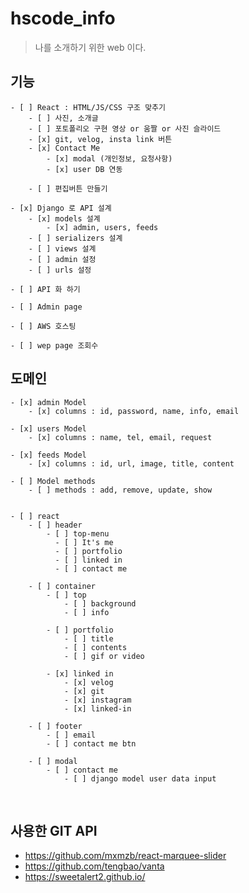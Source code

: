 # hscode_info

> 나를 소개하기 위한 web 이다.

## 기능

    - [ ] React : HTML/JS/CSS 구조 맞추기
        - [ ] 사진, 소개글
        - [ ] 포토폴리오 구현 영상 or 움짤 or 사진 슬라이드
        - [x] git, velog, insta link 버튼
        - [x] Contact Me
            - [x] modal (개인정보, 요청사항)
            - [x] user DB 연동

        - [ ] 편집버튼 만들기

    - [x] Django 로 API 설계
        - [x] models 설계
            - [x] admin, users, feeds
        - [ ] serializers 설계
        - [ ] views 설계
        - [ ] admin 설정
        - [ ] urls 설정

    - [ ] API 화 하기

    - [ ] Admin page

    - [ ] AWS 호스팅

    - [ ] wep page 조회수

## 도메인

    - [x] admin Model
        - [x] columns : id, password, name, info, email

    - [x] users Model
        - [x] columns : name, tel, email, request

    - [x] feeds Model
        - [x] columns : id, url, image, title, content

    - [ ] Model methods
        - [ ] methods : add, remove, update, show


    - [ ] react
        - [ ] header
            - [ ] top-menu
              - [ ] It's me
              - [ ] portfolio
              - [ ] linked in
              - [ ] contact me

        - [ ] container
            - [ ] top
                - [ ] background
                - [ ] info

            - [ ] portfolio
                - [ ] title
                - [ ] contents
                - [ ] gif or video

            - [x] linked in
                - [x] velog
                - [x] git
                - [x] instagram
                - [x] linked-in

        - [ ] footer
            - [ ] email
            - [ ] contact me btn

        - [ ] modal
            - [ ] contact me
                - [ ] django model user data input

<br>

## 사용한 GIT API

- https://github.com/mxmzb/react-marquee-slider
- https://github.com/tengbao/vanta
- https://sweetalert2.github.io/
